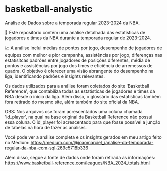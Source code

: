 # basketball-analystic
Análise de Dados sobre a temporada regular 2023-2024 da NBA.

🏀 Este repositório contém uma análise detalhada das estatísticas de jogadores e times da NBA durante a temporada regular de 2023-2024. 

📈 A análise inclui médias de pontos por jogo, desempenho de jogadores de equipes com melhor e pior campanha, assistências por jogo, diferenças nas estatísitcas padrões entre jogadores de posições diferentes, média de pontos e assistências por jogo dos times e eficiência de arremessos de quadra. 
O objetivo é oferecer uma visão abrangente do desempenho na liga, identificando padrões e insights relevantes.

Os dados utilizados para a análise foram coletados do site 'Basketball Reference', que contabiliza todas as estatísticas de jogadores e times da NBA desde o início da liga.
Além disso, o glossário das estatísticas também fora retirado do mesmo site, além também do site oficial da NBA.

OBS: Nos arquivos csv foram acrescentados uma coluna chamada 'id_player', na qual na base original da Basketball Reference não possui essa coluna. O id_player foi acrescentado para que fosse possível a junção de tabelas na hora de fazer as análises.

Você pode ver a análise completa e os insights gerados em meu artigo feito no Medium:
https://medium.com/@joaomarciel_/análise-da-temporada-regular-da-nba-com-sql-269c5718b336

Além disso, segue a fonte de dados onde foram retirada as informações:
https://www.basketball-reference.com/leagues/NBA_2024_totals.html
